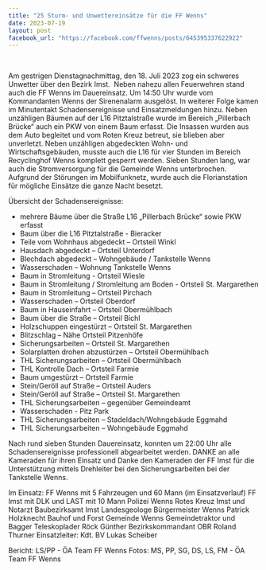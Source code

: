 ```yaml
---
title: "25 Sturm- und Unwettereinsätze für die FF Wenns"
date: 2023-07-19
layout: post
facebook_url: "https://facebook.com/ffwenns/posts/645395337622922"
---
```


️

Am gestrigen Dienstagnachmittag, den 18. Juli 2023 zog ein schweres Unwetter über den Bezirk Imst. ️ Neben nahezu allen Feuerwehren stand auch die FF Wenns im Dauereinsatz. Um 14:50 Uhr wurde vom Kommandanten Wenns der Sirenenalarm ausgelöst. In weiterer Folge kamen im Minutentakt Schadensereignisse und Einsatzmeldungen hinzu. Neben unzähligen Bäumen auf der L16 Pitztalstraße wurde im Bereich „Pillerbach Brücke“ auch ein PKW von einem Baum erfasst. Die Insassen wurden aus dem Auto begleitet und vom Roten Kreuz betreut, sie blieben aber unverletzt. Neben unzähligen abgedeckten Wohn- und Wirtschaftsgebäuden, musste auch die L16 für vier Stunden im Bereich Recyclinghof Wenns komplett gesperrt werden. Sieben Stunden lang, war auch die Stromversorgung für die Gemeinde Wenns unterbrochen. Aufgrund der Störungen im Mobilfunknetz, wurde auch die Florianstation für mögliche Einsätze die ganze Nacht besetzt. 

Übersicht der Schadensereignisse:
- mehrere Bäume über die Straße L16 „Pillerbach Brücke“ sowie PKW erfasst 
- Baum über die L16 Pitztalstraße - Bieracker
- Teile vom Wohnhaus abgedeckt – Ortsteil Winkl
- Hausdach abgedeckt – Ortsteil Unterdorf
- Blechdach abgedeckt – Wohngebäude / Tankstelle Wenns
- Wasserschaden – Wohnung Tankstelle Wenns
- Baum in Stromleitung - Ortsteil Wiesle
- Baum in Stromleitung / Stromleitung am Boden - Ortsteil St. Margarethen 
- Baum in Stromleitung – Ortsteil Pirchach 
- Wasserschaden – Ortsteil Oberdorf
- Baum in Hauseinfahrt – Ortsteil Obermühlbach
- Baum über die Straße – Ortsteil Bichl
- Holzschuppen eingestürzt – Ortsteil St. Margarethen
- Blitzschlag – Nähe Ortsteil Pitzenhöfe
- Sicherungsarbeiten – Ortsteil St. Margarethen 
- Solarplatten drohen abzustürzen – Ortsteil Obermühlbach 
- THL Sicherungsarbeiten – Ortsteil Obermühlbach
- THL Kontrolle Dach – Ortsteil Farmie
- Baum umgestürzt – Ortsteil Farmie
- Stein/Geröll auf Straße – Ortsteil Auders
- Stein/Geröll auf Straße – Ortsteil St. Margarethen
- THL Sicherungsarbeiten – gegenüber Gemeindeamt
- Wasserschaden - Pitz Park
- THL Sicherungsarbeiten – Stadeldach/Wohngebäude Eggmahd
- THL Sicherungsarbeiten – Wohngebäude Eggmahd

Nach rund sieben Stunden Dauereinsatz, konnten um 22:00 Uhr alle Schadensereignisse professionell abgearbeitet werden. DANKE an alle Kameraden für ihren Einsatz und Danke den Kameraden der FF Imst für die Unterstützung mittels Drehleiter bei den Sicherungsarbeiten bei der Tankstelle Wenns. 

Im Einsatz:
FF Wenns mit 5 Fahrzeugen und 60 Mann (im Einsatzverlauf)
FF Imst mit DLK und LAST mit 10 Mann
Polizei Wenns
Rotes Kreuz Imst und Notarzt 
Baubezirksamt Imst 
Landesgeologe 
Bürgermeister Wenns Patrick Holzknecht 
Bauhof und Forst Gemeinde Wenns
Gemeindetraktor und Bagger
Teleskoplader Röck Günther
Bezirkskommandant OBR Roland Thurner
Einsatzleiter: Kdt. BV Lukas Scheiber

 
Bericht: LS/PP - ÖA Team FF Wenns
Fotos: MS, PP, SG, DS, LS, FM - ÖA Team FF Wenns